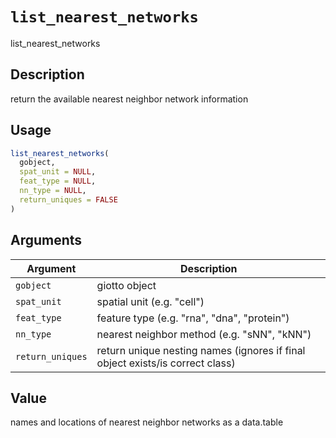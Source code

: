 # `list_nearest_networks`

list_nearest_networks


## Description

return the available nearest neighbor network information


## Usage

```r
list_nearest_networks(
  gobject,
  spat_unit = NULL,
  feat_type = NULL,
  nn_type = NULL,
  return_uniques = FALSE
)
```


## Arguments

Argument      |Description
------------- |----------------
`gobject`     |     giotto object
`spat_unit`     |     spatial unit (e.g. "cell")
`feat_type`     |     feature type (e.g. "rna", "dna", "protein")
`nn_type`     |     nearest neighbor method (e.g. "sNN", "kNN")
`return_uniques`     |     return unique nesting names (ignores if final object exists/is correct class)


## Value

names and locations of nearest neighbor networks as a data.table


